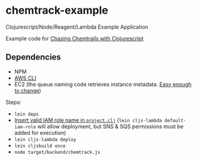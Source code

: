 # chemtrack-example
Clojurescript/Node/Reagent/Lambda Example Application

Example code for [Chasing Chemtrails with Clojurescript](https://nervous.io/clojure/clojurescript/node/aws/2015/08/09/chemtrails/)

## Dependencies
  - NPM
  - [AWS CLI](https://aws.amazon.com/cli/)
  - EC2 (the queue naming code retrieves instance metadata.  [Easy enough to change](https://github.com/nervous-systems/chemtrack-example/blob/master/backend/chemtrack/backend/util.cljs#L23))

Steps:
 - `lein deps`
 - [Insert valid IAM role name in `project.clj`](https://github.com/nervous-systems/cljs-lambda) (`lein cljs-lambda default-iam-role` will allow deployment, but SNS & SQS permissions must be added for execution)
 - `lein cljs-lambda deploy`
 - `lein cljsbuild once`
 - `node target/backend/chemtrack.js`